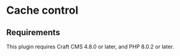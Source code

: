 # Cache control



## Requirements

This plugin requires Craft CMS 4.8.0 or later, and PHP 8.0.2 or later.

